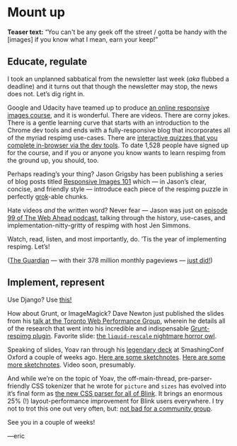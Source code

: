 # Mount up

**Teaser text:**
“You can't be any geek off the street / gotta be handy with the [images] if you know what I mean, earn your keep!”

## Educate, regulate

I took an unplanned sabbatical from the newsletter last week (*aka* flubbed a deadline) and it turns out that though the newsletter may stop, the news does not. Let’s dig right in.

Google and Udacity have teamed up to produce [an online responsive images course](https://www.udacity.com/course/ud882), and it is wonderful. There are videos. There are corny jokes. There is a gentle learning curve that starts with an introduction to the Chrome dev tools and ends with a fully-responsive blog that incorporates all of the myriad respimg use-cases. There are [interactive quizzes that you complete in-browser via the dev tools](http://udacity.github.io/responsive-images/examples/srcsetAndSizes/index-quiz1.html). To date 1,528 people have signed up for the course, and if you or anyone you know wants to learn respimg from the ground up, you should, too.

Perhaps reading’s your thing? Jason Grigsby has been publishing a series of blog posts titled [Responsive Images 101](http://blog.cloudfour.com/responsive-images-101-definitions/) which — in Jason’s clear, concise, and friendly style — introduce each piece of the respimg puzzle in perfectly [grok](http://en.wikipedia.org/wiki/Grok)-able chunks.

Hate videos *and* the written word? Never fear — Jason was just on [episode 99 of The Web Ahead podcast](http://thewebahead.net/99), talking through the history, use-cases, and implementation-nitty-gritty of respimg with host Jen Simmons.

Watch, read, listen, and most importantly, do. ’Tis the year of implementing respimg. Let’s!

([The Guardian](http://www.theguardian.co.uk) — with their 378 million monthly pageviews — [just did!](https://twitter.com/patrickhamann/status/577831047964028928))

## Implement, represent

Use Django? Use [this!](https://pypi.python.org/pypi/django-responsive-images)

How about Grunt, or ImageMagick? Dave Newton just published the slides from his [talk at the Toronto Web Performance Group](https://speakerdeck.com/newtron/using-imagemagick-to-resize-your-images-webperfto), wherein he details all of the research that went into his incredible and indispensable [Grunt-respimg plugin](https://www.npmjs.com/package/grunt-respimg). Favorite slide: [the `liquid-rescale` nightmare horror owl](https://speakerdeck.com/newtron/using-imagemagick-to-resize-your-images-webperfto?slide=37).

Speaking of slides, Yoav ran through his [legendary deck](http://yoavweiss.github.io/smashingconf_oxford/#/) at SmashingConf Oxford a couple of weeks ago. [Here are some sketchnotes](https://twitter.com/daigen/status/577816047383789568). [Here are some more sketchnotes](https://twitter.com/elisabethirg/status/577818850185605120). Video soon, presumably.

And while we’re on the topic of Yoav, the off-main-thread, pre-parser-friendly CSS tokenizer that he wrote for `picture` and `sizes` has evolved into it’s final form as [the new CSS parser for all of Blink](https://groups.google.com/a/chromium.org/forum/#!msg/blink-dev/r9bthijsX3A/mlJ9xc8yJCQJ). It brings an enormous 25% (!) layout-performance improvement for Blink users everywhere. I try not to trot this one out very often, but: [not bad for a community group](http://w3cmemes.tumblr.com/post/23122022271).

See you in a couple of weeks!

—eric
